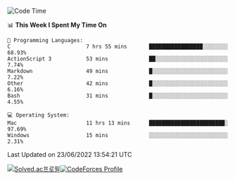 
<!--START_SECTION:waka-->
![Code Time](http://img.shields.io/badge/Code%20Time-0%20secs-blue)

📊 **This Week I Spent My Time On** 

```text
💬 Programming Languages: 
C                        7 hrs 55 mins       █████████████████░░░░░░░░   68.93% 
ActionScript 3           53 mins             ██░░░░░░░░░░░░░░░░░░░░░░░   7.74% 
Markdown                 49 mins             █░░░░░░░░░░░░░░░░░░░░░░░░   7.22% 
Other                    42 mins             █░░░░░░░░░░░░░░░░░░░░░░░░   6.16% 
Bash                     31 mins             █░░░░░░░░░░░░░░░░░░░░░░░░   4.55%

💻 Operating System: 
Mac                      11 hrs 13 mins      ████████████████████████░   97.69% 
Windows                  15 mins             ░░░░░░░░░░░░░░░░░░░░░░░░░   2.31%

```


 Last Updated on 23/06/2022 13:54:21 UTC
<!--END_SECTION:waka-->
[![Solved.ac프로필](http://mazassumnida.wtf/api/generate_badge?boj=hckim96)](https://solved.ac/hckim96)[![CodeForces Profile](https://cf.leed.at?id=hckim96)](https://codeforces.com/profile/hckim96)
